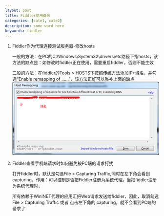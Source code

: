 ```yaml
---
layout: post
title: Fiddler使用备忘
categories: [cate1, cate2]
description: some word here
keywords: fiddler
---
```


1. Fiddler作为代理连接测试服务器-修改hosts

   一般的方法：在PC的C:\Windows\System32\drivers\etc路径下指hosts，该方法的缺点是：如修改时fiddler正在使用，需要重启fiddler，否则不能生效
   
   二般的方法：在fiddler的Tools > HOSTS下按照传统方法添加IP+域名，并勾选“Enable remapping of ……”，该方法正好可以弥补上面的缺点
   ![2015-5-18-1](/images/2015-5-18-1.png)

2. Fiddler查看手机端请求时如何避免被PC端的请求打扰

   打开fiddler时，默认是勾选File > Capturing Traffic,同时在左下角会看到capturing，作用：可以控制是否把Fiddler注册为系统代理。当把fiddler注册为系统代理时，
   
   所有依赖于WinINET代理的应用汇把Web请求发送给fiddler，因此，取消勾选File > Capturing Traffic 或者 点击左下角的 capturing，就不会看到PC端的请求了
   
   
   
